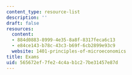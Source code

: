 ```yaml
---
content_type: resource-list
description: ''
draft: false
resources:
  content:
  - 884d0883-8999-4e35-8a8f-8317feca6c13
  - e84ce143-b78c-43c3-b69f-6cb2899e93c9
  website: 1401-principles-of-microeconomics
title: Exams
uid: 565672ef-7fe2-4c4a-b1c2-7be31457e87d
---
```

